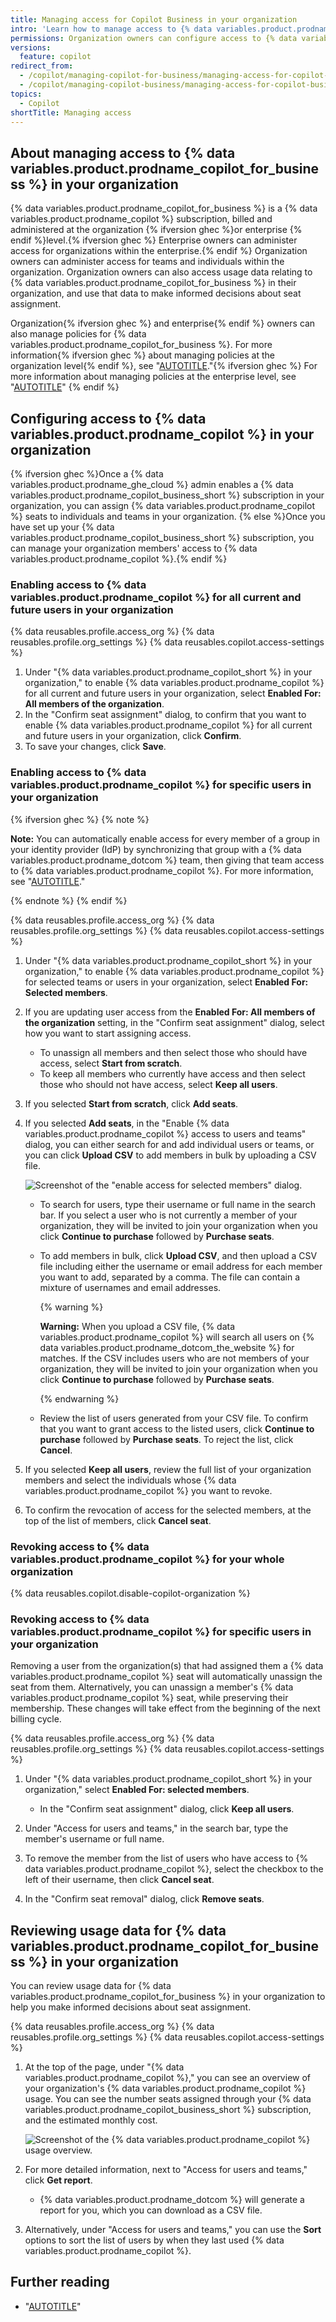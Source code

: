 ```yaml
---
title: Managing access for Copilot Business in your organization
intro: 'Learn how to manage access to {% data variables.product.prodname_copilot_for_business %} in your organization, and review usage data to inform your decisions.'
permissions: Organization owners can configure access to {% data variables.product.prodname_copilot_for_business %} for their organization.
versions:
  feature: copilot
redirect_from:
  - /copilot/managing-copilot-for-business/managing-access-for-copilot-for-business-in-your-organization
  - /copilot/managing-copilot-business/managing-access-for-copilot-business-in-your-organization
topics:
  - Copilot
shortTitle: Managing access
---
```


## About managing access to {% data variables.product.prodname_copilot_for_business %} in your organization

{% data variables.product.prodname_copilot_for_business %} is a {% data variables.product.prodname_copilot %} subscription, billed and administered at the organization {% ifversion ghec %}or enterprise {% endif %}level.{% ifversion ghec %} Enterprise owners can administer access for organizations within the enterprise.{% endif %} Organization owners can administer access for teams and individuals within the organization. Organization owners can also access usage data relating to {% data variables.product.prodname_copilot_for_business %} in their organization, and use that data to make informed decisions about seat assignment.

Organization{% ifversion ghec %} and enterprise{% endif %} owners can also manage policies for {% data variables.product.prodname_copilot_for_business %}. For more information{% ifversion ghec %} about managing policies at the organization level{% endif %}, see "[AUTOTITLE](/copilot/managing-copilot-business/managing-policies-for-copilot-business-in-your-organization)."{% ifversion ghec %} For more information about managing policies at the enterprise level, see "[AUTOTITLE](/enterprise-cloud@latest/admin/policies/enforcing-policies-for-your-enterprise/enforcing-policies-for-github-copilot-in-your-enterprise)" {% endif %}

## Configuring access to {% data variables.product.prodname_copilot %} in your organization

{% ifversion ghec %}Once a {% data variables.product.prodname_ghe_cloud %} admin enables a {% data variables.product.prodname_copilot_business_short %} subscription in your organization, you can assign {% data variables.product.prodname_copilot %} seats to individuals and teams in your organization. {% else %}Once you have set up your {% data variables.product.prodname_copilot_business_short %} subscription, you can manage your organization members' access to {% data variables.product.prodname_copilot %}.{% endif %}

### Enabling access to {% data variables.product.prodname_copilot %} for all current and future users in your organization

{% data reusables.profile.access_org %}
{% data reusables.profile.org_settings %}
{% data reusables.copilot.access-settings %}
1. Under "{% data variables.product.prodname_copilot_short %} in your organization," to enable {% data variables.product.prodname_copilot %} for all current and future users in your organization, select **Enabled For: All members of the organization**.
1. In the "Confirm seat assignment" dialog, to confirm that you want to enable {% data variables.product.prodname_copilot %} for all current and future users in your organization, click **Confirm**.
1. To save your changes, click **Save**.

### Enabling access to {% data variables.product.prodname_copilot %} for specific users in your organization

{% ifversion ghec %}
{% note %}

**Note:** You can automatically enable access for every member of a group in your identity provider (IdP) by synchronizing that group with a {% data variables.product.prodname_dotcom %} team, then giving that team access to {% data variables.product.prodname_copilot %}.  For more information, see "[AUTOTITLE](/organizations/organizing-members-into-teams/synchronizing-a-team-with-an-identity-provider-group)."

{% endnote %}
{% endif %}

{% data reusables.profile.access_org %}
{% data reusables.profile.org_settings %}
{% data reusables.copilot.access-settings %}
1. Under "{% data variables.product.prodname_copilot_short %} in your organization," to enable {% data variables.product.prodname_copilot %} for selected teams or users in your organization, select **Enabled For: Selected members**.
1. If you are updating user access from the **Enabled For: All members of the organization** setting, in the "Confirm seat assignment" dialog, select how you want to start assigning access.
    - To unassign all members and then select those who should have access, select **Start from scratch**.
    - To keep all members who currently have access and then select those who should not have access, select **Keep all users**.
1. If you selected **Start from scratch**, click **Add seats**.
1. If you selected **Add seats**, in the "Enable {% data variables.product.prodname_copilot %} access to users and teams" dialog, you can either search for and add individual users or teams, or you can click **Upload CSV** to add members in bulk by uploading a CSV file.

   ![Screenshot of the "enable access for selected members" dialog.](/assets/images/help/copilot/enable-access-for-selected-members.png)

    - To search for users, type their username or full name in the search bar. If you select a user who is not currently a member of your organization, they will be invited to join your organization when you click **Continue to purchase** followed by **Purchase seats**.
    - To add members in bulk, click **Upload CSV**, and then upload a CSV file including either the username or email address for each member you want to add, separated by a comma. The file can contain a mixture of usernames and email addresses.

        {% warning %}

      **Warning:** When you upload a CSV file, {% data variables.product.prodname_copilot %} will search all users on {% data variables.product.prodname_dotcom_the_website %} for matches. If the CSV includes users who are not members of your organization, they will be invited to join your organization when you click **Continue to purchase** followed by **Purchase seats**.

      {% endwarning %}

    - Review the list of users generated from your CSV file. To confirm that you want to grant access to the listed users, click **Continue to purchase** followed by **Purchase seats**. To reject the list, click **Cancel**.

1. If you selected **Keep all users**, review the full list of your organization members and select the individuals whose {% data variables.product.prodname_copilot %} you want to revoke.
1. To confirm the revocation of access for the selected members, at the top of the list of members, click **Cancel seat**.

### Revoking access to {% data variables.product.prodname_copilot %} for your whole organization

{% data reusables.copilot.disable-copilot-organization %}

### Revoking access to {% data variables.product.prodname_copilot %} for specific users in your organization

Removing a user from the organization(s) that had assigned them a {% data variables.product.prodname_copilot %} seat will automatically unassign the seat from them. Alternatively, you can unassign a member's {% data variables.product.prodname_copilot %} seat, while preserving their membership. These changes will take effect from the beginning of the next billing cycle.

{% data reusables.profile.access_org %}
{% data reusables.profile.org_settings %}
{% data reusables.copilot.access-settings %}
1. Under "{% data variables.product.prodname_copilot_short %} in your organization," select **Enabled For: selected members**.

    - In the "Confirm seat assignment" dialog, click **Keep all users**.

1. Under "Access for users and teams," in the search bar, type the member's username or full name.
1. To remove the member from the list of users who have access to {% data variables.product.prodname_copilot %}, select the checkbox to the left of their username, then click **Cancel seat**.
1. In the "Confirm seat removal" dialog, click **Remove seats**.

## Reviewing usage data for {% data variables.product.prodname_copilot_for_business %} in your organization

You can review usage data for {% data variables.product.prodname_copilot_for_business %} in your organization to help you make informed decisions about seat assignment.

{% data reusables.profile.access_org %}
{% data reusables.profile.org_settings %}
{% data reusables.copilot.access-settings %}
1. At the top of the page, under "{% data variables.product.prodname_copilot %}," you can see an overview of your organization's {% data variables.product.prodname_copilot %} usage. You can see the number seats assigned through your {% data variables.product.prodname_copilot_business_short %} subscription, and the estimated monthly cost.

    ![Screenshot of the {% data variables.product.prodname_copilot %} usage overview.](/assets/images/help/copilot/copilot-usage-overview.png)

1. For more detailed information, next to "Access for users and teams," click **Get report**.
    - {% data variables.product.prodname_dotcom %} will generate a report for you, which you can download as a CSV file.
1. Alternatively, under "Access for users and teams," you can use the **Sort** options to sort the list of users by when they last used {% data variables.product.prodname_copilot %}.

## Further reading

- "[AUTOTITLE](/free-pro-team@latest/site-policy/privacy-policies/github-copilot-for-business-privacy-statement)"
